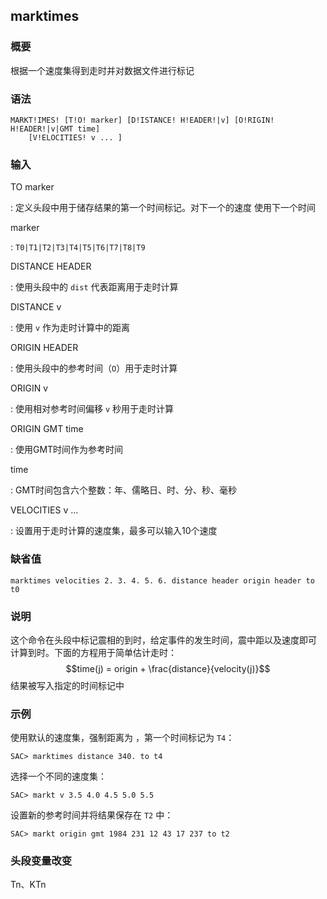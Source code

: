 ## marktimes 

### 概要

根据一个速度集得到走时并对数据文件进行标记

### 语法

``` {.bash}
MARKT!IMES! [T!O! marker] [D!ISTANCE! H!EADER!|v] [O!RIGIN! H!EADER!|v|GMT time]
    [V!ELOCITIES! v ... ]
```

### 输入

TO marker

:   定义头段中用于储存结果的第一个时间标记。对下一个的速度
    使用下一个时间

marker

:   `T0|T1|T2|T3|T4|T5|T6|T7|T8|T9`

DISTANCE HEADER

:   使用头段中的 `dist` 代表距离用于走时计算

DISTANCE v

:   使用 `v` 作为走时计算中的距离

ORIGIN HEADER

:   使用头段中的参考时间（`O`）用于走时计算

ORIGIN v

:   使用相对参考时间偏移 `v` 秒用于走时计算

ORIGIN GMT time

:   使用GMT时间作为参考时间

time

:   GMT时间包含六个整数：年、儒略日、时、分、秒、毫秒

VELOCITIES v ...

:   设置用于走时计算的速度集，最多可以输入10个速度

### 缺省值

``` {.bash}
marktimes velocities 2. 3. 4. 5. 6. distance header origin header to t0
```

### 说明

这个命令在头段中标记震相的到时，给定事件的发生时间，震中距以及速度即可
计算到时。下面的方程用于简单估计走时：
$$time(j) = origin + \frac{distance}{velocity(j)}$$
结果被写入指定的时间标记中

### 示例

使用默认的速度集，强制距离为 ，第一个时间标记为 `T4`：

``` {.bash}
SAC> marktimes distance 340. to t4
```

选择一个不同的速度集：

``` {.bash}
SAC> markt v 3.5 4.0 4.5 5.0 5.5
```

设置新的参考时间并将结果保存在 `T2` 中：

``` {.bash}
SAC> markt origin gmt 1984 231 12 43 17 237 to t2
```

### 头段变量改变

Tn、KTn

